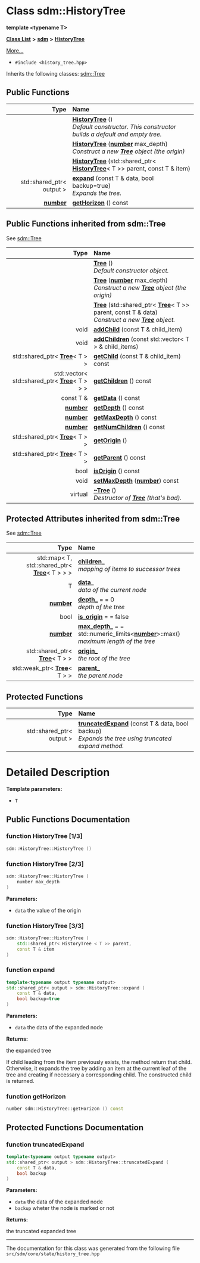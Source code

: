 
<NavBar active_item_id="2"/>

# Class sdm::HistoryTree

**template &lt;typename T&gt;**


[**Class List**](annotated.md) **>** [**sdm**](namespacesdm.md) **>** [**HistoryTree**](classsdm_1_1HistoryTree.md)



[More...](#detailed-description)

* `#include <history_tree.hpp>`



Inherits the following classes: [sdm::Tree](classsdm_1_1Tree.md)
















## Public Functions

| Type | Name |
| ---: | :--- |
|   | [**HistoryTree**](classsdm_1_1HistoryTree.md#function-historytree-1-3) () <br>_Default constructor. This constructor builds a default and empty tree._  |
|   | [**HistoryTree**](classsdm_1_1HistoryTree.md#function-historytree-2-3) ([**number**](namespacesdm.md#typedef-number) max\_depth) <br>_Construct a new_ [_**Tree**_](classsdm_1_1Tree.md) _object (the origin)_ |
|   | [**HistoryTree**](classsdm_1_1HistoryTree.md#function-historytree-3-3) (std::shared\_ptr&lt; [**HistoryTree**](classsdm_1_1HistoryTree.md)&lt; T &gt;&gt; parent, const T & item) <br> |
|  std::shared\_ptr&lt; output &gt; | [**expand**](classsdm_1_1HistoryTree.md#function-expand) (const T & data, bool backup=true) <br>_Expands the tree._  |
|  [**number**](namespacesdm.md#typedef-number) | [**getHorizon**](classsdm_1_1HistoryTree.md#function-gethorizon) () const<br> |

## Public Functions inherited from sdm::Tree

See [sdm::Tree](classsdm_1_1Tree.md)

| Type | Name |
| ---: | :--- |
|   | [**Tree**](classsdm_1_1Tree.md#function-tree-1-3) () <br>_Default constructor object._  |
|   | [**Tree**](classsdm_1_1Tree.md#function-tree-2-3) ([**number**](namespacesdm.md#typedef-number) max\_depth) <br>_Construct a new_ [_**Tree**_](classsdm_1_1Tree.md) _object (the origin)_ |
|   | [**Tree**](classsdm_1_1Tree.md#function-tree-3-3) (std::shared\_ptr&lt; [**Tree**](classsdm_1_1Tree.md)&lt; T &gt;&gt; parent, const T & data) <br>_Construct a new_ [_**Tree**_](classsdm_1_1Tree.md) _object._ |
|  void | [**addChild**](classsdm_1_1Tree.md#function-addchild) (const T & child\_item) <br> |
|  void | [**addChildren**](classsdm_1_1Tree.md#function-addchildren) (const std::vector&lt; T &gt; & child\_items) <br> |
|  std::shared\_ptr&lt; [**Tree**](classsdm_1_1Tree.md)&lt; T &gt; &gt; | [**getChild**](classsdm_1_1Tree.md#function-getchild) (const T & child\_item) const<br> |
|  std::vector&lt; std::shared\_ptr&lt; [**Tree**](classsdm_1_1Tree.md)&lt; T &gt; &gt; &gt; | [**getChildren**](classsdm_1_1Tree.md#function-getchildren) () const<br> |
|  const T & | [**getData**](classsdm_1_1Tree.md#function-getdata) () const<br> |
|  [**number**](namespacesdm.md#typedef-number) | [**getDepth**](classsdm_1_1Tree.md#function-getdepth) () const<br> |
|  [**number**](namespacesdm.md#typedef-number) | [**getMaxDepth**](classsdm_1_1Tree.md#function-getmaxdepth) () const<br> |
|  [**number**](namespacesdm.md#typedef-number) | [**getNumChildren**](classsdm_1_1Tree.md#function-getnumchildren) () const<br> |
|  std::shared\_ptr&lt; [**Tree**](classsdm_1_1Tree.md)&lt; T &gt; &gt; | [**getOrigin**](classsdm_1_1Tree.md#function-getorigin) () <br> |
|  std::shared\_ptr&lt; [**Tree**](classsdm_1_1Tree.md)&lt; T &gt; &gt; | [**getParent**](classsdm_1_1Tree.md#function-getparent) () const<br> |
|  bool | [**isOrigin**](classsdm_1_1Tree.md#function-isorigin) () const<br> |
|  void | [**setMaxDepth**](classsdm_1_1Tree.md#function-setmaxdepth) ([**number**](namespacesdm.md#typedef-number)) const<br> |
| virtual  | [**~Tree**](classsdm_1_1Tree.md#function-tree) () <br>_Destructor of_ [_**Tree**_](classsdm_1_1Tree.md) _(that's bad)._ |








## Protected Attributes inherited from sdm::Tree

See [sdm::Tree](classsdm_1_1Tree.md)

| Type | Name |
| ---: | :--- |
|  std::map&lt; T, std::shared\_ptr&lt; [**Tree**](classsdm_1_1Tree.md)&lt; T &gt; &gt; &gt; | [**children\_**](classsdm_1_1Tree.md#variable-children-)  <br>_mapping of items to successor trees_  |
|  T | [**data\_**](classsdm_1_1Tree.md#variable-data-)  <br>_data of the current node_  |
|  [**number**](namespacesdm.md#typedef-number) | [**depth\_**](classsdm_1_1Tree.md#variable-depth-)   = = 0<br>_depth of the tree_  |
|  bool | [**is\_origin**](classsdm_1_1Tree.md#variable-is-origin)   = = false<br> |
|  [**number**](namespacesdm.md#typedef-number) | [**max\_depth\_**](classsdm_1_1Tree.md#variable-max-depth-)   = = std::numeric\_limits&lt;[**number**](namespacesdm.md#typedef-number)&gt;::max()<br>_maximum length of the tree_  |
|  std::shared\_ptr&lt; [**Tree**](classsdm_1_1Tree.md)&lt; T &gt; &gt; | [**origin\_**](classsdm_1_1Tree.md#variable-origin-)  <br>_the root of the tree_  |
|  std::weak\_ptr&lt; [**Tree**](classsdm_1_1Tree.md)&lt; T &gt; &gt; | [**parent\_**](classsdm_1_1Tree.md#variable-parent-)  <br>_the parent node_  |



## Protected Functions

| Type | Name |
| ---: | :--- |
|  std::shared\_ptr&lt; output &gt; | [**truncatedExpand**](classsdm_1_1HistoryTree.md#function-truncatedexpand) (const T & data, bool backup) <br>_Expands the tree using truncated expand method._  |




# Detailed Description




**Template parameters:**


* `T` 



    
## Public Functions Documentation


### function HistoryTree [1/3]


```cpp
sdm::HistoryTree::HistoryTree () 
```



### function HistoryTree [2/3]


```cpp
sdm::HistoryTree::HistoryTree (
    number max_depth
) 
```




**Parameters:**


* `data` the value of the origin 



        

### function HistoryTree [3/3]


```cpp
sdm::HistoryTree::HistoryTree (
    std::shared_ptr< HistoryTree < T >> parent,
    const T & item
) 
```



### function expand 


```cpp
template<typename output typename output>
std::shared_ptr< output > sdm::HistoryTree::expand (
    const T & data,
    bool backup=true
) 
```




**Parameters:**


* `data` the data of the expanded node 



**Returns:**

the expanded tree


If child leading from the item previously exists, the method return that child. Otherwise, it expands the tree by adding an item at the current leaf of the tree and creating if necessary a corresponding child. The constructed child is returned. 

        

### function getHorizon 


```cpp
number sdm::HistoryTree::getHorizon () const
```


## Protected Functions Documentation


### function truncatedExpand 


```cpp
template<typename output typename output>
std::shared_ptr< output > sdm::HistoryTree::truncatedExpand (
    const T & data,
    bool backup
) 
```




**Parameters:**


* `data` the data of the expanded node 
* `backup` wheter the node is marked or not 



**Returns:**

the truncated expanded tree 




        

------------------------------
The documentation for this class was generated from the following file `src/sdm/core/state/history_tree.hpp`